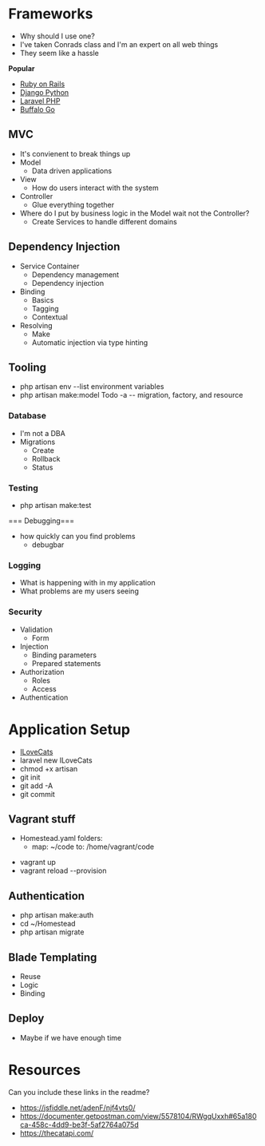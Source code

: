 # Frameworks

  - Why should I use one?
  - I've taken Conrads class and I'm an expert on all web things
  - They seem like a hassle

<span id="Popular"></span>**Popular**

  - [Ruby on Rails](https://rubyonrails.org/)
  - [Django Python](https://www.djangoproject.com/)
  - [Laravel PHP](https://laravel.com/)
  - [Buffalo Go](https://gobuffalo.io/en)

## MVC

  - It's convienent to break things up
  - Model
      - Data driven applications
  - View
      - How do users interact with the system
  - Controller
      - Glue everything together
  - Where do I put by business logic in the Model wait not the
    Controller?
      - Create Services to handle different domains

## Dependency Injection

  - Service Container
      - Dependency management
      - Dependency injection
  - Binding
      - Basics
      - Tagging
      - Contextual
  - Resolving
      - Make
      - Automatic injection via type hinting

## Tooling

  - php artisan env --list environment variables
  - php artisan make:model Todo -a -- migration, factory, and resource

### Database

  - I'm not a DBA
  - Migrations
      - Create
      - Rollback
      - Status

### Testing

  - php artisan make:test

\=== Debugging===

  - how quickly can you find problems
      - debugbar

### Logging

  - What is happening with in my application
  - What problems are my users seeing

### Security

  - Validation
      - Form
  - Injection
      - Binding parameters
      - Prepared statements
  - Authorization
      - Roles
      - Access
  - Authentication

# Application Setup

  - [ILoveCats](http://ilovecats.test/)
  - laravel new ILoveCats
  - chmod +x artisan
  - git init
  - git add -A
  - git commit

## Vagrant stuff

  - Homestead.yaml folders:
      - map: \~/code to: /home/vagrant/code

<!-- end list -->

  - vagrant up
  - vagrant reload --provision

## Authentication

  - php artisan make:auth
  - cd \~/Homestead
  - php artisan migrate

## Blade Templating

  - Reuse
  - Logic
  - Binding

## Deploy

  - Maybe if we have enough time

# Resources

Can you include these links in the
    readme?

  - <https://jsfiddle.net/adenF/njf4vts0/>
  - <https://documenter.getpostman.com/view/5578104/RWgqUxxh#65a180ca-458c-4dd9-be3f-5af2764a075d>
  - <https://thecatapi.com/>
